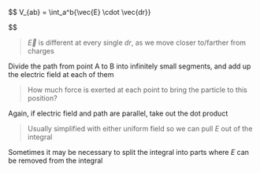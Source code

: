  $$
 V_{ab} = \int_a^b{\vec{E} \cdot \vec{dr}}
 
 
 
 $$

> $\vec{E}$ is different at every single $dr$, as we move closer to/farther from charges

 Divide the path from point A to B into infinitely small segments, and add up the electric field at each of them
 > How much force is exerted at each point to bring the particle to this position?

Again, if electric field and path are parallel, take out the dot product
 
> Usually simplified with either uniform field so we can pull $E$ out of the integral

Sometimes it may be necessary to split the integral into parts where $E$ can be removed from the integral
